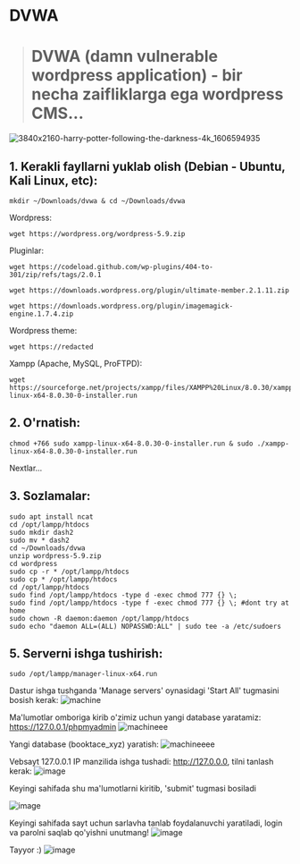 # DVWA
> # DVWA (damn vulnerable wordpress application) - bir necha zaifliklarga ega wordpress CMS...
![3840x2160-harry-potter-following-the-darkness-4k_1606594935](https://github.com/turan-sec/dvwa/assets/160316490/c64c80fe-1a38-4e79-a94b-9d2207a54501)

## 1. Kerakli fayllarni yuklab olish (Debian - Ubuntu, Kali Linux, etc):
```
mkdir ~/Downloads/dvwa & cd ~/Downloads/dvwa
```
Wordpress:
```
wget https://wordpress.org/wordpress-5.9.zip
```
Pluginlar:
```
wget https://codeload.github.com/wp-plugins/404-to-301/zip/refs/tags/2.0.1
```
```
wget https://downloads.wordpress.org/plugin/ultimate-member.2.1.11.zip
```
```
wget https://downloads.wordpress.org/plugin/imagemagick-engine.1.7.4.zip
```
Wordpress theme:
```
wget https://redacted
```
Xampp (Apache, MySQL, ProFTPD):
```
wget https://sourceforge.net/projects/xampp/files/XAMPP%20Linux/8.0.30/xampp-linux-x64-8.0.30-0-installer.run
```
## 2. O'rnatish:
```
chmod +766 sudo xampp-linux-x64-8.0.30-0-installer.run & sudo ./xampp-linux-x64-8.0.30-0-installer.run
```
Nextlar...
## 3. Sozlamalar:
```
sudo apt install ncat
cd /opt/lampp/htdocs
sudo mkdir dash2
sudo mv * dash2
cd ~/Downloads/dvwa
unzip wordpress-5.9.zip
cd wordpress
sudo cp -r * /opt/lampp/htdocs
sudo cp * /opt/lampp/htdocs
cd /opt/lampp/htdocs
sudo find /opt/lampp/htdocs -type d -exec chmod 777 {} \;
sudo find /opt/lampp/htdocs -type f -exec chmod 777 {} \; #dont try at home
sudo chown -R daemon:daemon /opt/lampp/htdocs
sudo echo "daemon ALL=(ALL) NOPASSWD:ALL" | sudo tee -a /etc/sudoers
```
## 5. Serverni ishga tushirish: 
```
sudo /opt/lampp/manager-linux-x64.run 
```
Dastur ishga tushganda 'Manage servers' oynasidagi 'Start All' tugmasini bosish kerak:
![machine](https://github.com/turan-sec/dvwa/assets/160316490/a169dc54-b986-4ffb-80d6-94be61e142c6)

Ma'lumotlar omboriga kirib o'zimiz uchun yangi database yaratamiz: https://127.0.0.1/phpmyadmin
![machineee](https://github.com/turan-sec/dvwa/assets/160316490/49772d52-17a6-41f7-9770-8a73a51502b9)

Yangi database (booktace_xyz) yaratish:
![machineeee](https://github.com/turan-sec/dvwa/assets/160316490/d21c1cb0-896c-47e4-81ba-fe59d3314772)

Vebsayt 127.0.0.1 IP manzilida ishga tushadi: http://127.0.0.0, tilni tanlash kerak:
![image](https://github.com/turan-sec/dvwa/assets/160316490/a637c169-5eae-48c1-8ad0-f9cac4136b15)

Keyingi sahifada shu ma'lumotlarni kiritib, 'submit' tugmasi bosiladi 

![image](https://github.com/turan-sec/dvwa/assets/160316490/e93eee6d-fe80-45b8-b51a-4df6d1b43d25)

Keyingi sahifada sayt uchun sarlavha tanlab foydalanuvchi yaratiladi, login va parolni saqlab qo'yishni unutmang!
![image](https://github.com/turan-sec/dvwa/assets/160316490/bcb0543a-745f-48b4-8e8a-583bdb5d90ea)

Tayyor :)
![image](https://github.com/turan-sec/dvwa/assets/160316490/80f7f9cc-ddac-4743-b032-6306673860ce)


